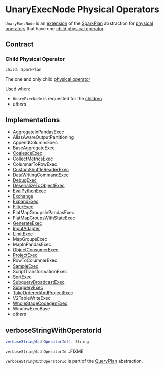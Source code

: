 # UnaryExecNode Physical Operators

`UnaryExecNode` is an [extension](#contract) of the [SparkPlan](SparkPlan.md) abstraction for [physical operators](#implementations) that have one [child physical operator](#child).

## Contract

### <span id="child"> Child Physical Operator

```scala
child: SparkPlan
```

The one and only child [physical operator](SparkPlan.md)

Used when:

* `UnaryExecNode` is requested for the [children](../catalyst/TreeNode.md#children)
* _others_

## Implementations

* AggregateInPandasExec
* AliasAwareOutputPartitioning
* AppendColumnsExec
* BaseAggregateExec
* [CoalesceExec](CoalesceExec.md)
* CollectMetricsExec
* ColumnarToRowExec
* [CustomShuffleReaderExec](CustomShuffleReaderExec.md)
* [DataWritingCommandExec](DataWritingCommandExec.md)
* [DebugExec](DebugExec.md)
* [DeserializeToObjectExec](DeserializeToObjectExec.md)
* [EvalPythonExec](EvalPythonExec.md)
* [Exchange](Exchange.md)
* [ExpandExec](ExpandExec.md)
* [FilterExec](FilterExec.md)
* FlatMapGroupsInPandasExec
* FlatMapGroupsWithStateExec
* [GenerateExec](GenerateExec.md)
* [InputAdapter](InputAdapter.md)
* [LimitExec](LimitExec.md)
* MapGroupsExec
* MapInPandasExec
* [ObjectConsumerExec](ObjectConsumerExec.md)
* [ProjectExec](ProjectExec.md)
* RowToColumnarExec
* [SampleExec](SampleExec.md)
* ScriptTransformationExec
* [SortExec](SortExec.md)
* [SubqueryBroadcastExec](SubqueryBroadcastExec.md)
* [SubqueryExec](SubqueryExec.md)
* [TakeOrderedAndProjectExec](TakeOrderedAndProjectExec.md)
* V2TableWriteExec
* [WholeStageCodegenExec](WholeStageCodegenExec.md)
* WindowExecBase
* _others_

## <span id="verboseStringWithOperatorId"> verboseStringWithOperatorId

```scala
verboseStringWithOperatorId(): String
```

`verboseStringWithOperatorId`...FIXME

`verboseStringWithOperatorId` is part of the [QueryPlan](../catalyst/QueryPlan.md#verboseStringWithOperatorId) abstraction.
